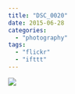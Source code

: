 ```yaml
---
title: "DSC_0020"
date: 2015-06-28
categories: 
  - "photography"
tags: 
  - "flickr"
  - "ifttt"
---
```


![](https://farm1.staticflickr.com/437/18596749933_dc2f021166_b.jpg)
